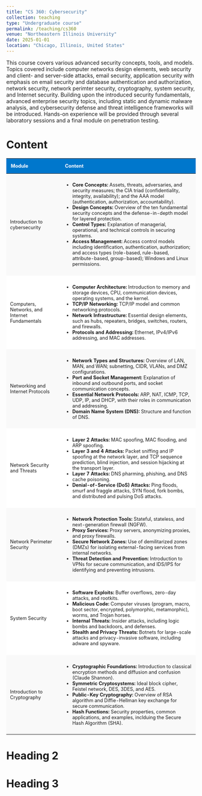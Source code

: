 ```yaml
---
title: "CS 360: Cybersecurity"
collection: teaching
type: "Undergraduate course"
permalink: /teaching/cs360
venue: "Northeastern Illinois University"
date: 2025-01-01
location: "Chicago, Illinois, United States"
---
```


This course covers various advanced security concepts, tools, and models. Topics covered include computer networks design elements, web security and client- and server-side attacks, email security, application security with emphasis on email security and database authentication and authorization, network security, network perimter security, cryptography, system security, and Internet security. Building upon the introduced security fundamentals, advanced enterprise security topics, including static and dynamic malware analysis, and cybersecurity defense and threat intelligence frameworks will be introduced. Hands-on experience will be provided through several laboratory sessions and a final module on penetration testing.

Content
======
<table style="width:100%; border-collapse: collapse; font-size: 90%; margin: 1em 0;">
  <thead>
    <tr style="background-color: #0077cc; color: white;">
      <th style="padding: 12px; text-align: left;">Module</th>
      <th style="padding: 12px; text-align: left;">Content</th>
    </tr>
  </thead>
  <tbody>
    <tr style="background-color: #f9f9f9;">
      <td style="padding: 10px;">Introduction to cybersecurity</td>
      <td style="padding: 10px;">
        <ul>
  <li><strong>Core Concepts:</strong> Assets, threats, adversaries, and security measures; the CIA triad (confidentiality, integrity, availability); and the AAA model (authentication, authorization, accountability).</li>
  <li><strong>Design Concepts:</strong> Overview of the ten fundamental security concepts and the defense-in-depth model for layered protection.</li>
  <li><strong>Control Types:</strong> Explanation of managerial, operational, and technical controls in securing systems.</li>
  <li><strong>Access Management:</strong> Access control models including identification, authentication, authorization; and access types (role-based, rule-based, attribute-based, group-based); Windows and Linux permissions.</li>
</ul>
      </td>
    </tr>
    <tr style="background-color: #ffffff;">
      <td style="padding: 10px;">Computers, Networks, and Internet Fundamentals
</td>
      <td style="padding: 10px;">
        <ul>
  <li><strong>Computer Architecture:</strong> Introduction to memory and storage devices, CPU, communication devices, operating systems, and the kernel.</li>
  <li><strong>TCP/IP Networking:</strong> TCP/IP model and common networking protocols.</li>
  <li><strong>Network Infrastructure:</strong> Essential design elements, such as hubs, repeaters, bridges, switches, routers, and firewalls.</li>
  <li><strong>Protocols and Addressing:</strong> Ethernet, IPv4/IPv6 addressing, and MAC addresses.</li>
</ul>
      </td>
    </tr>
    <tr style="background-color: #f9f9f9;">
      <td style="padding: 10px;">Networking and Internet Protocols
</td>
      <td style="padding: 10px;">
        <ul>
  <li><strong>Network Types and Structures:</strong> Overview of LAN, MAN, and WAN; subnetting, CIDR, VLANs, and DMZ configurations.</li>
  <li><strong>Port and Socket Management:</strong> Explanation of inbound and outbound ports, and socket communication concepts.</li>
  <li><strong>Essential Network Protocols:</strong> ARP, NAT, ICMP, TCP, UDP, IP, and DHCP, with their roles in communication and addressing.</li>
  <li><strong>Domain Name System (DNS):</strong> Structure and function of DNS.</li>
</ul>
      </td>
    </tr>
    <tr style="background-color: #ffffff;">
      <td style="padding: 10px;">Network Security and Threats
</td>
      <td style="padding: 10px;">
        <ul>
  <li><strong>Layer 2 Attacks:</strong> MAC spoofing, MAC flooding, and ARP spoofing.</li>
  <li><strong>Layer 3 and 4 Attacks:</strong> Packet sniffing and IP spoofing at the network layer, and TCP sequence prediction, blind injection, and session hijacking at the transport layer.</li>
  <li><strong>Layer 7 Attacks:</strong> DNS pharming, phishing, and DNS cache poisoning.</li>
  <li><strong>Denial-of-Service (DoS) Attacks:</strong> Ping floods, smurf and fraggle attacks, SYN flood, fork bombs, and distributed and pulsing DoS attacks.</li>
</ul>
      </td>
    </tr>
  <tr style="background-color: #f9f9f9;">
      <td style="padding: 10px;">Network Perimeter Security</td>
      <td style="padding: 10px;">
        <ul>
  <li><strong>Network Protection Tools:</strong> Stateful, stateless, and next-generation firewall (NGFW).</li>
  <li><strong>Proxy Services:</strong> Proxy servers, anonymizing proxies, and proxy firewalls.</li>
  <li><strong>Secure Network Zones:</strong> Use of demilitarized zones (DMZs) for isolating external-facing services from internal networks.</li>
  <li><strong>Threat Detection and Prevention:</strong> Introduction to VPNs for secure communication, and IDS/IPS for identifying and preventing intrusions.</li>
</ul>
      </td>
    </tr>
    <tr style="background-color: #ffffff;">
      <td style="padding: 10px;">System Security</td>
      <td style="padding: 10px;">
     <ul>
  <li><strong>Software Exploits:</strong> Buffer overflows, zero-day attacks, and rootkits.</li>
  <li><strong>Malicious Code:</strong> Computer viruses (program, macro, boot sector, encrypted, polymorphic, metamorphic), worms, and Trojan horses.</li>
  <li><strong>Internal Threats:</strong> Insider attacks, including logic bombs and backdoors, and defenses.</li>
  <li><strong>Stealth and Privacy Threats:</strong> Botnets for large-scale attacks and privacy-invasive software, including adware and spyware.</li>
</ul>
      </td>
    </tr>
      <tr style="background-color: #f9f9f9;">
      <td style="padding: 10px;">Introduction to Cryptography</td>
      <td style="padding: 10px;">
        <ul>
  <li><strong>Cryptographic Foundations:</strong> Introduction to classical encryption methods and diffusion and confusion (Claude Shannon).</li>
  <li><strong>Symmetric Cryptosystems:</strong> Ideal block cipher, Feistel network, DES, 3DES, and AES.</li>
  <li><strong>Public-Key Cryptography:</strong> Overview of RSA algorithm and Diffie-Hellman key exchange for secure communication.</li>
  <li><strong>Hash Functions:</strong> Security properties, common applications, and examples, inclduing the Secure Hash Algorithm (SHA).</li>
</ul>
      </td>
    </tr>
  </tbody>
</table>



Heading 2
======

Heading 3
======
